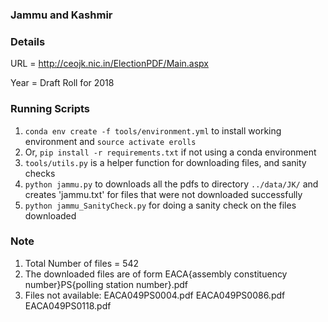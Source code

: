### Jammu and Kashmir


### Details

URL = http://ceojk.nic.in/ElectionPDF/Main.aspx

Year = Draft Roll for 2018

### Running Scripts

1. `conda env create -f tools/environment.yml` to install working environment and
    `source activate erolls`
2.  Or, `pip install -r requirements.txt` if not using a conda environment
3. `tools/utils.py` is a helper function for downloading files, and sanity checks
4. `python jammu.py` to downloads all the pdfs to directory `../data/JK/`
    and creates 'jammu.txt' for files that were not downloaded successfully
5. `python jammu_SanityCheck.py` for doing a sanity check on the files downloaded

### Note
1. Total Number of files =  542
2. The downloaded files are of form EACA{assembly constituency number}PS{polling station number}.pdf
3. Files not available:
    EACA049PS0004.pdf
    EACA049PS0086.pdf
    EACA049PS0118.pdf


